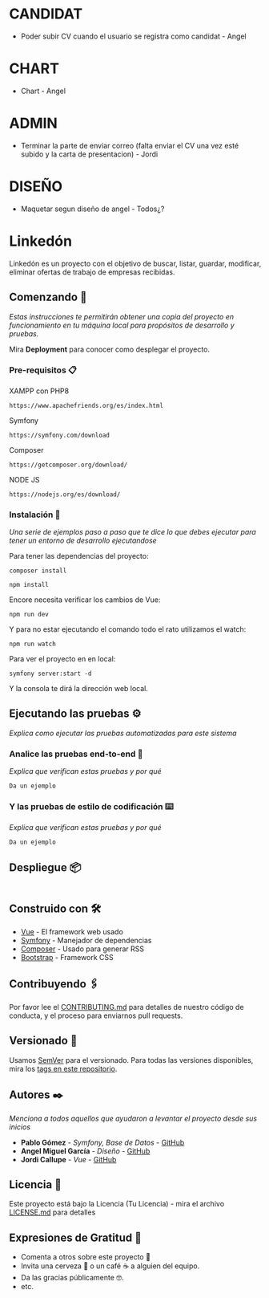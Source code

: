 # CANDIDAT
- Poder subir CV cuando el usuario se registra como candidat - Angel

# CHART
- Chart - Angel

# ADMIN
- Terminar la parte de enviar correo (falta enviar el CV una vez esté subido y la carta de presentacion) - Jordi

# DISEÑO
- Maquetar segun diseño de angel - Todos¿?


# Linkedón

Linkedón es un proyecto con el objetivo de buscar, listar, guardar, modificar, eliminar ofertas de trabajo de empresas recibidas.

## Comenzando 🚀

_Estas instrucciones te permitirán obtener una copia del proyecto en funcionamiento en tu máquina local para propósitos de desarrollo y pruebas._

Mira **Deployment** para conocer como desplegar el proyecto.

### Pre-requisitos 📋

XAMPP con PHP8

```
https://www.apachefriends.org/es/index.html
```

Symfony

```
https://symfony.com/download
```

Composer

```
https://getcomposer.org/download/
```

NODE JS

```
https://nodejs.org/es/download/
```

### Instalación 🔧

_Una serie de ejemplos paso a paso que te dice lo que debes ejecutar para tener un entorno de desarrollo ejecutandose_

Para tener las dependencias del proyecto:

```
composer install
```

```
npm install
```

Encore necesita verificar los cambios de Vue:

```
npm run dev
```

Y para no estar ejecutando el comando todo el rato utilizamos el watch:

```
npm run watch
```

Para ver el proyecto en en local:

```
symfony server:start -d
```

Y la consola te dirá la dirección web local.

## Ejecutando las pruebas ⚙️

_Explica como ejecutar las pruebas automatizadas para este sistema_

### Analice las pruebas end-to-end 🔩

_Explica que verifican estas pruebas y por qué_

```
Da un ejemplo
```

### Y las pruebas de estilo de codificación ⌨️

_Explica que verifican estas pruebas y por qué_

```
Da un ejemplo
```

## Despliegue 📦

```

```

## Construido con 🛠️

-   [Vue]() - El framework web usado
-   [Symfony]() - Manejador de dependencias
-   [Composer]() - Usado para generar RSS
-   [Bootstrap]() - Framework CSS

## Contribuyendo 🖇️

Por favor lee el [CONTRIBUTING.md](https://gist.github.com/villanuevand/xxxxxx) para detalles de nuestro código de conducta, y el proceso para enviarnos pull requests.

## Versionado 📌

Usamos [SemVer](http://semver.org/) para el versionado. Para todas las versiones disponibles, mira los [tags en este repositorio](https://github.com/tu/proyecto/tags).

## Autores ✒️

_Menciona a todos aquellos que ayudaron a levantar el proyecto desde sus inicios_

-   **Pablo Gómez** - _Symfony, Base de Datos_ - [GitHub](https://github.com/)
-   **Angel Miguel García** - _Diseño_ - [GitHub](https://github.com/)
-   **Jordi Callupe** - _Vue_ - [GitHub](https://github.com/)

## Licencia 📄

Este proyecto está bajo la Licencia (Tu Licencia) - mira el archivo [LICENSE.md](LICENSE.md) para detalles

## Expresiones de Gratitud 🎁

-   Comenta a otros sobre este proyecto 📢
-   Invita una cerveza 🍺 o un café ☕ a alguien del equipo.
-   Da las gracias públicamente 🤓.
-   etc.
